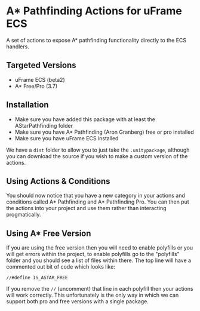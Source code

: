 # A* Pathfinding Actions for uFrame ECS

A set of actions to expose A* pathfinding functionality directly to the ECS handlers.

## Targeted Versions

- uFrame ECS (beta2)
- A* Free/Pro (3.7)

## Installation

- Make sure you have added this package with at least the AStarPathfinding folder
- Make sure you have A* Pathfinding (Aron Granberg) free or pro installed
- Make sure you have uFrame ECS installed

We have a `dist` folder to allow you to just take the `.unitypackage`, although you can download the source if you wish to make a custom version of the actions.

## Using Actions & Conditions
You should now notice that you have a new category in your actions and conditions called A* Pathfinding 
and A* Pathfinding Pro. You can then put the actions into your project and use them rather than 
interacting progmatically.

## Using A* Free Version

If you are using the free version then you will need to enable polyfills or you will get errors
within the project, to enable polyfills go to the "polyfills" folder and  you should see a list
of files within there. The top line will have a commented out bit of code which looks like:

`//#define IS_ASTAR_FREE`

If you remove the `//` (uncomment) that line in each polyfill then your actions will work correctly.
This unfortunately is the only way in which we can support both pro and free versions with a
single package.